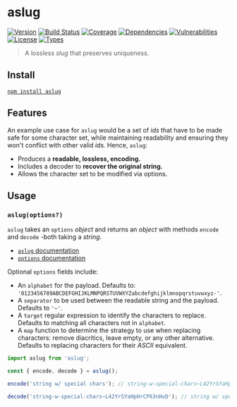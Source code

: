 # aslug

[![Version](https://img.shields.io/npm/v/aslug.svg)](https://www.npmjs.com/package/aslug)
[![Build Status](https://img.shields.io/travis/rafamel/utils/master.svg)](https://travis-ci.org/rafamel/utils)
[![Coverage](https://img.shields.io/coveralls/rafamel/utils/master.svg)](https://coveralls.io/github/rafamel/utils)
[![Dependencies](https://img.shields.io/david/rafamel/utils.svg?path=packages%2Faslug)](https://david-dm.org/rafamel/utils.svg?path=packages%2Faslug)
[![Vulnerabilities](https://img.shields.io/snyk/vulnerabilities/npm/aslug.svg)](https://snyk.io/test/npm/aslug)
[![License](https://img.shields.io/github/license/rafamel/utils.svg)](https://github.com/rafamel/utils/blob/master/LICENSE)
[![Types](https://img.shields.io/npm/types/aslug.svg)](https://www.npmjs.com/package/aslug)

> A lossless *slug* that preserves uniqueness.

## Install

[`npm install aslug`](https://www.npmjs.com/package/aslug)

## Features

An example use case for `aslug` would be a set of *ids* that have to be made safe for some character set, while maintaining readability and ensuring they won't conflict with other valid *ids.* Hence, `aslug`:

* Produces a **readable, lossless, encoding.**
* Includes a decoder to **recover the original string.**
* Allows the character set to be modified via options.

## Usage

### `aslug(options?)`

`aslug` takes an `options` *object* and returns an *object* with methods `encode` and `decode` -both taking a *string*.

* [`aslug` documentation](https://rafamel.github.io/utils/aslug/globals.html#aslug)
* [`options` documentation](https://rafamel.github.io/utils/aslug/interfaces/options.html)

Optional `options` fields include:

* An `alphabet` for the payload. Defaults to: `'0123456789ABCDEFGHIJKLMNPQRSTUVWXYZabcdefghijklmnopqrstuvwxyz-'`.
* A `separator` to be used between the readable string and the payload. Defaults to `'~'`.
* A `target` regular expression to identify the characters to replace. Defaults to matching all characters not in `alphabet`.
* A `map` function to determine the strategy to use when replacing characters: remove diacritics, leave empty, or any other alternative. Defaults to replacing characters for their *ASCII* equivalent.

```javascript
import aslug from 'aslug';

const { encode, decode } = aslug();

encode('string w/ special chars'); // string-w-special-chars~L42YrSYaHpHrCP63nHvD

decode('string-w-special-chars~L42YrSYaHpHrCP63nHvD'); // string w/ special chars
```

